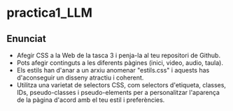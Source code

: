 # practica1_LLM
## Enunciat
   + Afegir CSS a la Web de la tasca 3 i penja-la al teu repositori de Github.
   + Pots afegir continguts a les diferents pàgines (inici, video, audio, taula).
   + Els estils han d'anar a un arxiu anomenar "estils.css" i aquests has d'aconseguir un disseny atractiu i coherent.
   + Utilitza una varietat de selectors CSS, com selectors d'etiqueta, classes, IDs, pseudo-classes i pseudo-elements per a personalitzar l'aparença de la pàgina d'acord amb el teu estil i preferències.
